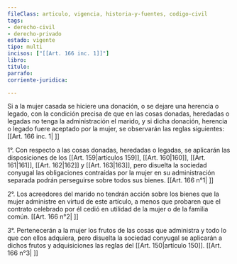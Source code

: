 ```yaml
---
fileClass: articulo, vigencia, historia-y-fuentes, codigo-civil
tags:
- derecho-civil
- derecho-privado
estado: vigente
tipo: multi
incisos: ["[[Art. 166 inc. 1]]"]
libro:
titulo:
parrafo:
corriente-juridica:

---
```

Si a la mujer casada se hiciere una donación, o se dejare una herencia o legado, con la condición precisa de que en las cosas donadas, heredadas o legadas no tenga la administración el marido, y si dicha donación, herencia o legado fuere aceptado por la mujer, se observarán las reglas siguientes: [[Art. 166 inc. 1| ]]

1°. Con respecto a las cosas donadas, heredadas o legadas, se aplicarán las disposiciones de los [[Art. 159|artículos 159]], [[Art. 160|160]], [[Art. 161|161]], [[Art. 162|162]] y [[Art. 163|163]], pero disuelta la sociedad conyugal las obligaciones contraídas por la mujer en su administración separada podrán perseguirse sobre todos sus bienes. [[Art. 166 n°1| ]]

2°. Los acreedores del marido no tendrán acción sobre los bienes que la mujer administre en virtud de este artículo, a menos que probaren que el contrato celebrado por él cedió en utilidad de la mujer o de la familia común. [[Art. 166 n°2| ]]

3°. Pertenecerán a la mujer los frutos de las cosas que administra y todo lo que con ellos adquiera, pero disuelta la sociedad conyugal se aplicarán a dichos frutos y adquisiciones las reglas del [[Art. 150|artículo 150]]. [[Art. 166 n°3| ]]
